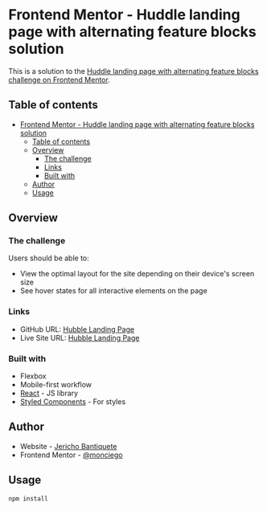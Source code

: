 # Frontend Mentor - Huddle landing page with alternating feature blocks solution

This is a solution to the [Huddle landing page with alternating feature blocks challenge on Frontend Mentor](https://www.frontendmentor.io/challenges/huddle-landing-page-with-alternating-feature-blocks-5ca5f5981e82137ec91a5100).

## Table of contents

- [Frontend Mentor - Huddle landing page with alternating feature blocks solution](#frontend-mentor---huddle-landing-page-with-alternating-feature-blocks-solution)
  - [Table of contents](#table-of-contents)
  - [Overview](#overview)
    - [The challenge](#the-challenge)
    - [Links](#links)
    - [Built with](#built-with)
  - [Author](#author)
  - [Usage](#usage)

## Overview

### The challenge

Users should be able to:

- View the optimal layout for the site depending on their device's screen size
- See hover states for all interactive elements on the page

### Links

- GitHub URL: [Hubble Landing Page](https://github.com/monciego/huddle-landing-page)
- Live Site URL: [Hubble Landing Page](https://huddle-monciego.netlify.app/)

### Built with

- Flexbox
- Mobile-first workflow
- [React](https://reactjs.org/) - JS library
- [Styled Components](https://styled-components.com/) - For styles

## Author

- Website - [Jericho Bantiquete](https://jerichobantiquete.netlify.app/)
- Frontend Mentor - [@monciego](https://www.frontendmentor.io/profile/monciego)

## Usage

```npm
npm install
```
